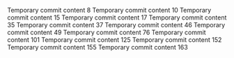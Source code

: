 Temporary commit content 8
Temporary commit content 10
Temporary commit content 15
Temporary commit content 17
Temporary commit content 35
Temporary commit content 37
Temporary commit content 46
Temporary commit content 49
Temporary commit content 76
Temporary commit content 101
Temporary commit content 125
Temporary commit content 152
Temporary commit content 155
Temporary commit content 163
